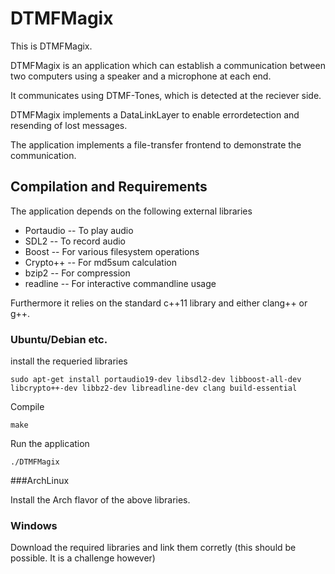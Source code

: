 DTMFMagix
=========

This is DTMFMagix.

DTMFMagix is an application which can establish a communication between two computers using a speaker and a microphone at each end.

It communicates using DTMF-Tones, which is detected at the reciever side.

DTMFMagix implements a DataLinkLayer to enable errordetection and resending of lost messages.

The application implements a file-transfer frontend to demonstrate the communication.

Compilation and Requirements
----------------------------

The application depends on the following external libraries

* Portaudio  -- To play audio
* SDL2       -- To record audio
* Boost      -- For various filesystem operations
* Crypto++   -- For md5sum calculation
* bzip2      -- For compression
* readline   -- For interactive commandline usage

Furthermore it relies on the standard c++11 library and either clang++ or g++.

### Ubuntu/Debian etc.

install the requeried libraries

`sudo apt-get install portaudio19-dev libsdl2-dev libboost-all-dev libcrypto++-dev libbz2-dev libreadline-dev clang build-essential`

Compile

`make`

Run the application

`./DTMFMagix`

###ArchLinux

Install the Arch flavor of the above libraries.

### Windows

Download the required libraries and link them corretly (this should be possible. It is a challenge however)



